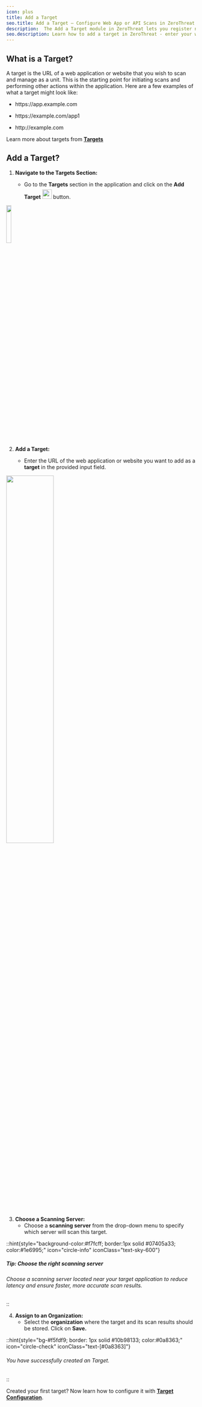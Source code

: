 ```yaml
---
icon: plus
title: Add a Target
seo.title: Add a Target – Configure Web App or API Scans in ZeroThreat
description:  The Add a Target module in ZeroThreat lets you register new web applications for scanning. Simply enter the target URL, choose the preferred scan server, and save it. You can also assign tags, enable advanced settings, and prepare the target for scheduled or on-demand vulnerability assessments.
seo.description: Learn how to add a target in ZeroThreat - enter your web app or API URL, select the scan location and the organization—start securing your endpoints quickly.
---
```


## What is a Target?

A target is the URL of a web application or website that you wish to scan and manage as a unit. This is the starting point for initiating scans and performing other actions within the application. Here are a few examples of what a target might look like:

- <p>https://app.example.com</p>
- <p> https://example.com/app1</p>
- <p>http://example.com</p>

Learn more about targets from [**Targets**](../getting-started/concepts#targets 'mention')

## Add a Target?

1.  **Navigate to the Targets Section:**

    - Go to the **Targets** section in the application and click on the **Add Target** <img src="/Images/image (80).png" alt="" width="25px" data-size="line" style="display:inline; margin-top:5px;"> button.
   
   <img src="/Images/image (77).png" alt="" width="16%" data-size="original">

2.  **Add a Target:**

    - Enter the URL of the web application or website you want to add as a **target** in the provided input field.

 <img src="/Images/image (51).png" alt="" width="50%">

3. **Choose a Scanning Server:**
   - Choose a **scanning server** from the drop-down menu to specify which server will scan this target.

::hint{style="background-color:#f7fcff; border:1px solid #07405a33; color:#1e6995;" icon="circle-info" iconClass="text-sky-600"}

##### **Tip: Choose the right scanning server**

###### Choose a scanning server located near your target application to reduce latency and ensure faster, more accurate scan results.

::

4. **Assign to an Organization:**
   - Select the **organization** where the target and its scan results should be stored. Click on **Save.**

::hint{style="bg-#f5fdf9; border: 1px solid #10b98133; color:#0a8363;" icon="circle-check" iconClass="text-[#0a8363]"}

<!-- <icon /> -->

###### You have successfully created an Target.

::

Created your first target? Now learn how to configure it with [**Target Configuration**](target-configuration 'mention').
